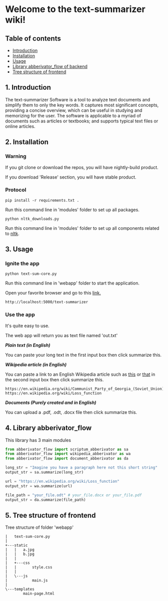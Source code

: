 # Welcome to the text-summarizer wiki!
## Table of contents
- [Introduction](https://github.com/dinhanhx/text-summarizer/blob/master/Wiki.md#1-introduction)
- [Installation](https://github.com/dinhanhx/text-summarizer/blob/master/Wiki.md#2-installation)
- [Usage](https://github.com/dinhanhx/text-summarizer/blob/master/Wiki.md#3-usage)
- [Library abberivator_flow of backend](https://github.com/dinhanhx/text-summarizer/blob/master/Wiki.md#4-library-abberivator_flow)
- [Tree structure of frontend](https://github.com/dinhanhx/text-summarizer/blob/master/Wiki.md#5-tree-structure-of-frontend)

## 1. Introduction
The text-summarizer Software is a tool to analyze text documents and simplify them to only the key words. It captures most significant concepts, providing a concise overview, which can be useful in studying and memorizing for the user. The software is applicable to a myriad of documents such as articles or textbooks; and supports typical text files or online articles.

## 2. Installation
### Warning
If you git clone or download the repos, you will have nightly-build product.

If you download 'Release' section, you will have stable product.
### Protocol
```
pip install -r requirements.txt .
```
Run this command line in 'modules' folder to set up all packages.

```
python nltk_downloads.py
```
Run this command line in 'modules' folder to set up all components related to [nltk](https://www.nltk.org/).

## 3. Usage
### Ignite the app
```
python text-sum-core.py
```
Run this command line in 'webapp' folder to start the application.

Open your favorite browser and go to this [link.](http://localhost:5000/text-summarizer)
```
http://localhost:5000/text-summarizer
```
### Use the app
It's quite easy to use.

The web app will return you as text file named 'out.txt'

 ___Plain text (in English)___

You can paste your long text in the first input box then click summarize this.

___Wikipedia article (in English)___

You can paste a link to an English Wikipedia article such as [this](https://en.wikipedia.org/wiki/Loss_function) or [that](https://en.wikipedia.org/wiki/Communist_Party_of_Georgia_(Soviet_Union)) in the second input box then click summarize this.
```
https://en.wikipedia.org/wiki/Communist_Party_of_Georgia_(Soviet_Union)
https://en.wikipedia.org/wiki/Loss_function
```
___Documents (Purely created and in English)___

You can upload a .pdf, .odt, .docx file then click summarize this.

## 4. Library abberivator_flow
This library has 3 main modules
```python
from abberivator_flow import scriptum_abberivator as sa
from abberivator_flow import wikipedia_abberivator as wa
from abberivator_flow import document_abberivator as da
```
```python
long_str = "Imagine you have a paragraph here not this short string"
output_str = sa.summarize(long_str)
```
```python
url = "https://en.wikipedia.org/wiki/Loss_function"
output_str = wa.summarize(url)
```
```python
file_path = "your_file.odt" # your_file.docx or your_file.pdf
output_str = da.summarize(file_path)
```
## 5. Tree structure of frontend
Tree structure of folder 'webapp'
```
|   text-sum-core.py
|   
+---static
|   |   a.jpg
|   |   b.jpg
|   |   
|   +---css
|   |       style.css
|   |       
|   \---js
|           main.js
|           
\---templates
        main-page.html
```
